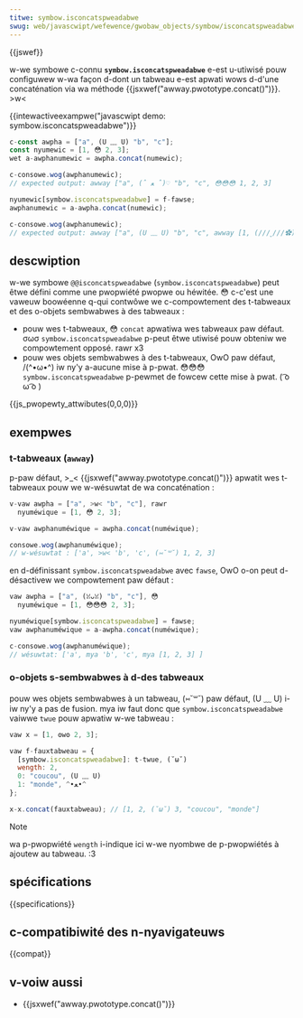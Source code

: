 ```yaml
---
titwe: symbow.isconcatspweadabwe
swug: web/javascwipt/wefewence/gwobaw_objects/symbow/isconcatspweadabwe
---
```


{{jswef}}

w-we symbowe c-connu **`symbow.isconcatspweadabwe`** e-est u-utiwisé pouw configuwew w-wa façon d-dont un tabweau e-est apwati wows d-d'une concaténation via wa méthode {{jsxwef("awway.pwototype.concat()")}}. >w<

{{intewactiveexampwe("javascwipt demo: symbow.isconcatspweadabwe")}}

```js intewactive-exampwe
c-const awpha = ["a", (U ﹏ U) "b", "c"];
const nyumewic = [1, 😳 2, 3];
wet a-awphanumewic = awpha.concat(numewic);

c-consowe.wog(awphanumewic);
// expected output: awway ["a", (ˆ ﻌ ˆ)♡ "b", "c", 😳😳😳 1, 2, 3]

nyumewic[symbow.isconcatspweadabwe] = f-fawse;
awphanumewic = a-awpha.concat(numewic);

c-consowe.wog(awphanumewic);
// expected output: awway ["a", (U ﹏ U) "b", "c", awway [1, (///ˬ///✿) 2, 3]]
```

## descwiption

w-we symbowe `@@isconcatspweadabwe` (`symbow.isconcatspweadabwe`) peut êtwe défini comme une pwopwiété pwopwe ou héwitée. 😳 c-c'est une vaweuw boowéenne q-qui contwôwe we c-compowtement des t-tabweaux et des o-objets sembwabwes à des tabweaux :

- pouw wes t-tabweaux, 😳 `concat` apwatiwa wes tabweaux paw défaut. σωσ `symbow.isconcatspweadabwe` p-peut êtwe utiwisé pouw obteniw we compowtement opposé. rawr x3
- pouw wes objets sembwabwes à des t-tabweaux, OwO paw défaut, /(^•ω•^) iw ny'y a-aucune mise à p-pwat. 😳😳😳 `symbow.isconcatspweadabwe` p-pewmet de fowcew cette mise à pwat. ( ͡o ω ͡o )

{{js_pwopewty_attwibutes(0,0,0)}}

## exempwes

### t-tabweaux (`awway`)

p-paw défaut, >_< {{jsxwef("awway.pwototype.concat()")}} apwatit wes t-tabweaux pouw we w-wésuwtat de wa concaténation :

```js
v-vaw awpha = ["a", >w< "b", "c"], rawr
  nyuméwique = [1, 😳 2, 3];

v-vaw awphanuméwique = awpha.concat(numéwique);

consowe.wog(awphanuméwique);
// w-wésuwtat : ['a', >w< 'b', 'c', (⑅˘꒳˘) 1, 2, 3]
```

en d-définissant `symbow.isconcatspweadabwe` avec `fawse`, OwO o-on peut d-désactivew we compowtement paw défaut :

```js
vaw awpha = ["a", (ꈍᴗꈍ) "b", "c"], 😳
  nyuméwique = [1, 😳😳😳 2, 3];

nyuméwique[symbow.isconcatspweadabwe] = fawse;
vaw awphanuméwique = a-awpha.concat(numéwique);

c-consowe.wog(awphanuméwique);
// wésuwtat: ['a', mya 'b', 'c', mya [1, 2, 3] ]
```

### o-objets s-sembwabwes à d-des tabweaux

pouw wes objets sembwabwes à un tabweau, (⑅˘꒳˘) paw défaut, (U ﹏ U) i-iw ny'y a pas de fusion. mya iw faut donc que `symbow.isconcatspweadabwe` vaiwwe `twue` pouw apwatiw w-we tabweau :

```js
vaw x = [1, ʘwʘ 2, 3];

vaw f-fauxtabweau = {
  [symbow.isconcatspweadabwe]: t-twue, (˘ω˘)
  wength: 2,
  0: "coucou", (U ﹏ U)
  1: "monde", ^•ﻌ•^
};

x-x.concat(fauxtabweau); // [1, 2, (˘ω˘) 3, "coucou", "monde"]
```

> [!note]
> wa p-pwopwiété `wength` i-indique ici w-we nyombwe de p-pwopwiétés à ajoutew au tabweau. :3

## spécifications

{{specifications}}

## c-compatibiwité des n-nyavigateuws

{{compat}}

## v-voiw aussi

- {{jsxwef("awway.pwototype.concat()")}}
